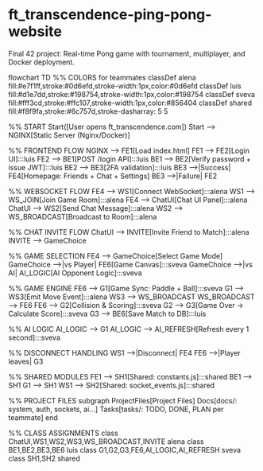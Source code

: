 # ft_transcendence-ping-pong-website
Final 42 project: Real-time Pong game with tournament, multiplayer, and Docker deployment.

flowchart TD
  %% COLORS for teammates
  classDef alena fill:#e7f1ff,stroke:#0d6efd,stroke-width:1px,color:#0d6efd
  classDef luis fill:#d1e7dd,stroke:#198754,stroke-width:1px,color:#198754
  classDef sveva fill:#fff3cd,stroke:#ffc107,stroke-width:1px,color:#856404
  classDef shared fill:#f8f9fa,stroke:#6c757d,stroke-dasharray: 5 5

  %% START
  Start([User opens ft_transcendence.com])
  Start --> NGINX[Static Server (Nginx/Docker)]

  %% FRONTEND FLOW
  NGINX --> FE1[Load index.html]
  FE1 --> FE2[Login UI]:::luis
  FE2 --> BE1[POST /login API]:::luis
  BE1 --> BE2[Verify password + issue JWT]:::luis
  BE2 --> BE3[2FA validation]:::luis
  BE3 -->|Success| FE4[Homepage: Friends + Chat + Settings]
  BE3 -->|Failure| FE2

  %% WEBSOCKET FLOW
  FE4 --> WS1[Connect WebSocket]:::alena
  WS1 --> WS_JOIN[Join Game Room]:::alena
  FE4 --> ChatUI[Chat UI Panel]:::alena
  ChatUI --> WS2[Send Chat Message]:::alena
  WS2 --> WS_BROADCAST[Broadcast to Room]:::alena

  %% CHAT INVITE FLOW
  ChatUI --> INVITE[Invite Friend to Match]:::alena
  INVITE --> GameChoice

  %% GAME SELECTION
  FE4 --> GameChoice[Select Game Mode]
  GameChoice -->|vs Player| FE6[Game Canvas]:::sveva
  GameChoice -->|vs AI| AI_LOGIC[AI Opponent Logic]:::sveva

  %% GAME ENGINE
  FE6 --> G1[Game Sync: Paddle + Ball]:::sveva
  G1 --> WS3[Emit Move Event]:::alena
  WS3 --> WS_BROADCAST
  WS_BROADCAST --> FE6
  FE6 --> G2[Collision & Scoring]:::sveva
  G2 --> G3[Game Over → Calculate Score]:::sveva
  G3 --> BE6[Save Match to DB]:::luis

  %% AI LOGIC
  AI_LOGIC --> G1
  AI_LOGIC --> AI_REFRESH[Refresh every 1 second]:::sveva

  %% DISCONNECT HANDLING
  WS1 -->|Disconnect| FE4
  FE6 -->|Player leaves| G3

  %% SHARED MODULES
  FE1 --> SH1[Shared: constants.js]:::shared
  BE1 --> SH1
  G1 --> SH1
  WS1 --> SH2[Shared: socket_events.js]:::shared

  %% PROJECT FILES
  subgraph ProjectFiles[Project Files]
    Docs[docs/: system, auth, sockets, ai...]
    Tasks[tasks/: TODO, DONE, PLAN per teammate]
  end

  %% CLASS ASSIGNMENTS
  class ChatUI,WS1,WS2,WS3,WS_BROADCAST,INVITE alena
  class BE1,BE2,BE3,BE6 luis
  class G1,G2,G3,FE6,AI_LOGIC,AI_REFRESH sveva
  class SH1,SH2 shared
